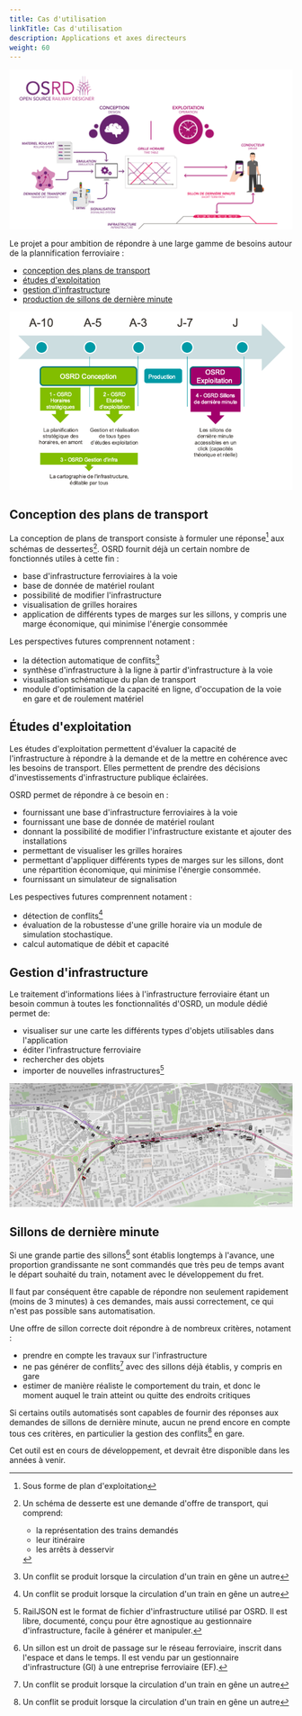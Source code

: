 ```yaml
---
title: Cas d'utilisation
linkTitle: Cas d'utilisation
description: Applications et axes directeurs
weight: 60
---
```


![OSRD presentation](osrd_presentation.png)

Le projet a pour ambition de répondre à une large gamme de besoins autour de la plannification ferroviaire :
 - [conception des plans de transport](#conception-des-plans-de-transport)
 - [études d'exploitation](#%C3%A9tudes-dexploitation)
 - [gestion d'infrastructure](#gestion-dinfrastructure)
 - [production de sillons de dernière minute](#sillons-de-derni%C3%A8re-minute)


![produits OSRD](osrd_product.fr.png)


## Conception des plans de transport

La conception de plans de transport consiste à formuler une réponse[^plan-exploitation] aux
schémas de dessertes[^schema-desserte]. OSRD fournit déjà un certain nombre de fonctionnés utiles à cette fin :
 - base d'infrastructure ferroviaires à la voie
 - base de donnée de matériel roulant
 - possibilité de modifier l'infrastructure
 - visualisation de grilles horaires
 - application de différents types de marges sur les sillons, y compris une
   marge économique, qui minimise l'énergie consommée

Les perspectives futures comprennent notament :
 - la détection automatique de conflits[^conflit]
 - synthèse d'infrastructure à la ligne à partir d'infrastructure à la voie
 - visualisation schématique du plan de transport
 - module d'optimisation de la capacité en ligne, d'occupation de la voie en gare et de roulement matériel

[^plan-exploitation]: Sous forme de plan d'exploitation
[^schema-desserte]: Un schéma de desserte est une demande d'offre de transport, qui comprend:
    - la représentation des trains demandés
    - leur itinéraire
    - les arrêts à desservir

[^conflit]: Un conflit se produit lorsque la circulation d'un train en gêne un autre


## Études d'exploitation

Les études d'exploitation permettent d'évaluer la capacité de l'infrastructure à
répondre à la demande et de la mettre en cohérence avec les besoins de transport.
Elles permettent de prendre des décisions d'investissements d'infrastructure publique éclairées.

OSRD permet de répondre à ce besoin en :
 - fournissant une base d'infrastructure ferroviaires à la voie
 - fournissant une base de donnée de matériel roulant
 - donnant la possibilité de modifier l'infrastructure existante et ajouter des installations
 - permettant de visualiser les grilles horaires
 - permettant d'appliquer différents types de marges sur les sillons, dont une
   répartition économique, qui minimise l'énergie consommée.
 - fournissant un simulateur de signalisation

Les pespectives futures comprennent notament :
 - détection de conflits[^conflit]
 - évaluation de la robustesse d'une grille horaire via un module de simulation stochastique.
 - calcul automatique de débit et capacité


## Gestion d'infrastructure

Le traitement d'informations liées à l'infrastructure ferroviaire étant un besoin
commun à toutes les fonctionnalités d'OSRD, un module dédié permet de:
 - visualiser sur une carte les différents types d'objets utilisables dans l'application
 - éditer l'infrastructure ferroviaire
 - rechercher des objets
 - importer de nouvelles infrastructures[^railjson]

![OSRD management](osrd_management.png)

[^railjson]: RailJSON est le format de fichier d'infrastructure utilisé par OSRD.
             Il est libre, documenté, conçu pour être agnostique au gestionnaire
	     d'infrastructure, facile à générer et manipuler.


## Sillons de dernière minute

Si une grande partie des sillons[^sillon] sont établis longtemps à
l'avance, une proportion grandissante ne sont commandés que très peu
de temps avant le départ souhaité du train, notament avec le développement
du fret.

Il faut par conséquent être capable de répondre non seulement rapidement
(moins de 3 minutes) à ces demandes, mais aussi correctement, ce qui n'est pas
possible sans automatisation.

Une offre de sillon correcte doit répondre à de nombreux critères, notament :
 - prendre en compte les travaux sur l'infrastructure
 - ne pas générer de conflits[^conflit] avec des sillons déjà établis, y compris en gare
 - estimer de manière réaliste le comportement du train, et donc le moment auquel
   le train atteint ou quitte des endroits critiques

Si certains outils automatisés sont capables de fournir des réponses aux
demandes de sillons de dernière minute, aucun ne prend encore en compte
tous ces critères, en particulier la gestion des conflits[^conflit] en gare.

Cet outil est en cours de développement, et devrait être disponible dans
les années à venir.

[^sillon]: Un sillon est un droit de passage sur le réseau ferroviaire,
           inscrit dans l'espace et dans le temps. Il est vendu par un
           gestionnaire d'infrastructure (GI) à une entreprise ferroviaire (EF).
